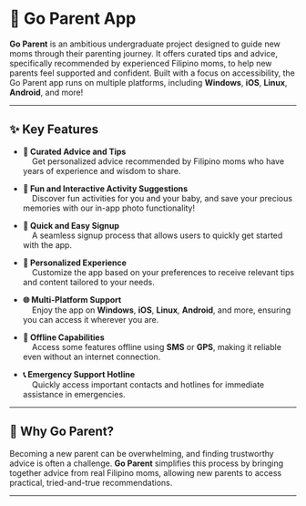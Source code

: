 # 🌸 Go Parent App

**Go Parent** is an ambitious undergraduate project designed to guide new moms through their parenting journey. It offers curated tips and advice, specifically recommended by experienced Filipino moms, to help new parents feel supported and confident. Built with a focus on accessibility, the Go Parent app runs on multiple platforms, including **Windows**, **iOS**, **Linux**, **Android**, and more!

---

## ✨ Key Features

- **📝 Curated Advice and Tips**  
  &nbsp;&nbsp;&nbsp;&nbsp;Get personalized advice recommended by Filipino moms who have years of experience and wisdom to share.

- **🎉 Fun and Interactive Activity Suggestions**  
  &nbsp;&nbsp;&nbsp;&nbsp;Discover fun activities for you and your baby, and save your precious memories with our in-app photo functionality!

- **🚀 Quick and Easy Signup**  
  &nbsp;&nbsp;&nbsp;&nbsp;A seamless signup process that allows users to quickly get started with the app.

- **🎯 Personalized Experience**  
  &nbsp;&nbsp;&nbsp;&nbsp;Customize the app based on your preferences to receive relevant tips and content tailored to your needs.

- **🌐 Multi-Platform Support**  
  &nbsp;&nbsp;&nbsp;&nbsp;Enjoy the app on **Windows**, **iOS**, **Linux**, **Android**, and more, ensuring you can access it wherever you are.

- **📡 Offline Capabilities**  
  &nbsp;&nbsp;&nbsp;&nbsp;Access some features offline using **SMS** or **GPS**, making it reliable even without an internet connection.

- **📞 Emergency Support Hotline**  
  &nbsp;&nbsp;&nbsp;&nbsp;Quickly access important contacts and hotlines for immediate assistance in emergencies.

---

## 🌟 Why Go Parent?

Becoming a new parent can be overwhelming, and finding trustworthy advice is often a challenge. **Go Parent** simplifies this process by bringing together advice from real Filipino moms, allowing new parents to access practical, tried-and-true recommendations.

---
